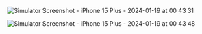 ![Simulator Screenshot - iPhone 15 Plus - 2024-01-19 at 00 43 31](https://github.com/dhanunjaykumar/SwiftUI-Weather/assets/7019691/9bc815a0-96e8-4892-b9b6-b9909e62964f)

![Simulator Screenshot - iPhone 15 Plus - 2024-01-19 at 00 43 48](https://github.com/dhanunjaykumar/SwiftUI-Weather/assets/7019691/d9e88373-f6e5-4fe1-a280-8799a1cd8e59)

